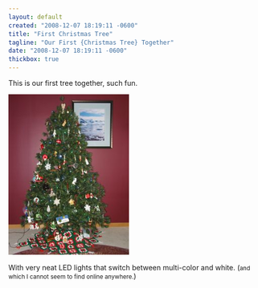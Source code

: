 ```yaml
---
layout: default
created: "2008-12-07 18:19:11 -0600"
title: "First Christmas Tree"
tagline: "Our First {Christmas Tree} Together"
date: "2008-12-07 18:19:11 -0600"
thickbox: true
---
```



This is our first tree together, such fun.

<a href="/images/FirstChristmasTree2008m.jpg" class="thickbox"><img src="/images/FirstChristmasTree2008s.jpg"/></a>

With very neat LED lights that switch between multi-color and white. (<small>and which I cannot seem to find online anywhere.</small>)

